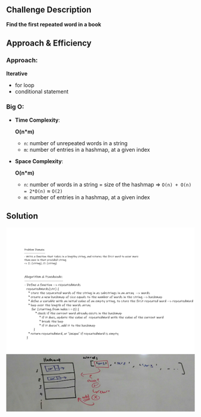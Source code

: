 ## Challenge Description

**Find the first repeated word in a book**

## Approach & Efficiency

### Approach:   
**Iterative**  
- for loop
- conditional statement

### Big O:

- **Time Complexity**:  

  **O(n*m)**
  - `n`: number of unrepeated words in a string 
  - `m`: number of entries in a hashmap, at a given index

- **Space Complexity**:

  **O(n*m)**
  - `n`: number of words in a string = size of the hashmap => `O(n) + O(n) = 2*O(n)` $\approx$ `O(2)`
  - `m`: number of entries in a hashmap, at a given index

## Solution
![whiteboard](./assets/cc31.png)
![visual](./assets/cc31-visual.jpg)
